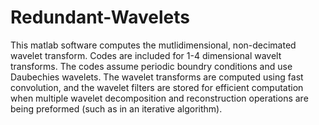 # Redundant-Wavelets
This matlab software computes the mutlidimensional, non-decimated wavelet transform.  Codes are included for 1-4 dimensional wavelt transforms.  The codes assume periodic boundry conditions and use  Daubechies  wavelets.  The wavelet transforms are computed using fast convolution, and the wavelet filters are stored for efficient computation when multiple wavelet decomposition and reconstruction operations are being preformed (such as in an iterative algorithm).  
